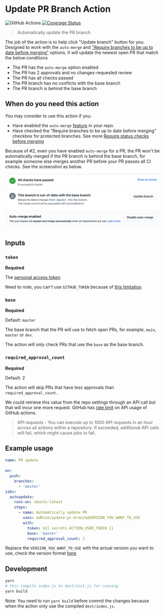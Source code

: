 # Update PR Branch Action

![GitHub Actions](https://github.com/adRise/update-pr-branch/actions/workflows/unit_test.yml/badge.svg?branch=master)
[![Coverage Status](https://coveralls.io/repos/github/adRise/update-pr-branch/badge.svg?branch=master)](https://coveralls.io/github/adRise/update-pr-branch)

> Automatically update the PR branch

The job of the action is to help click "Update branch" button for you. Designed to work with the `auto-merge` and ["Require branches to be up to date before merging"](https://docs.github.com/en/github/administering-a-repository/about-protected-branches#require-status-checks-before-merging) options. It will update the newest open PR that match the below conditions

- The PR has the `auto-merge` option enabled
- The PR has 2 approvals and no changes-requested review
- The PR has all checks passed
- The PR branch has no conflicts with the base branch
- The PR branch is behind the base branch

## When do you need this action

You may consider to use this action if you:

- Have enabled the `auto-merge` [feature](https://docs.github.com/en/github/collaborating-with-issues-and-pull-requests/automatically-merging-a-pull-request) in your repo.
- Have checked the "Require branches to be up to date before merging" checkbox for protected branches. See more [Require status checks before merging](https://docs.github.com/en/github/administering-a-repository/about-protected-branches#require-status-checks-before-merging)

Because of #2, even you have enabled `auto-merge` for a PR, the PR won't be automatically merged if the PR branch is behind the base branch, for example someone else merges another PR before your PR passes all CI checks. See the screenshot as below.

![Update branch](screenshot.png)

## Inputs

### `token`

**Required**

The [personal access token](https://github.com/settings/tokens/).

Need to note, you can't use `GITHUB_TOKEN` because of [this limitation](https://docs.github.com/en/actions/reference/events-that-trigger-workflows#triggering-new-workflows-using-a-personal-access-token)

### `base`

**Required**

Default: `master`

The base branch that the PR will use to fetch open PRs, for example, `main`, `master` or `dev`.

The action will only check PRs that use the `base` as the base branch.

### `required_approval_count`

**Required**

Default: 2

The action will skip PRs that have less approvals than `required_approval_count`.

We could retrieve this value from the repo settings through an API call but that will incur one more request. GitHub has [rate limit](https://docs.github.com/en/actions/reference/usage-limits-billing-and-administration#usage-limits) on API usage of GitHub actions.

> API requests - You can execute up to 1000 API requests in an hour across all actions within a repository. If exceeded, additional API calls will fail, which might cause jobs to fail.

## Example usage

```yml
name: PR update

on:
  push:
    branches:
      - 'master'
jobs:
  autoupdate:
    runs-on: ubuntu-latest
    steps:
      - name: Automatically update PR
        uses: adRise/update-pr-branch@VERSION_YOU_WANT_TO_USE
        with:
          token: ${{ secrets.ACTION_USER_TOKEN }}
          base: 'master'
          required_approval_count: 2
```

Replace the `VERSION_YOU_WANT_TO_USE` with the actual version you want to use, check the version format [here](https://docs.github.com/en/actions/reference/workflow-syntax-for-github-actions#jobsjob_idstepsuses)

## Development

```bash
yarn
# this compile index.js to dest/init.js for running
yarn build
```

Note: You need to run `yarn build` before commit the changes because when the action only use the compiled `dest/index.js`.
